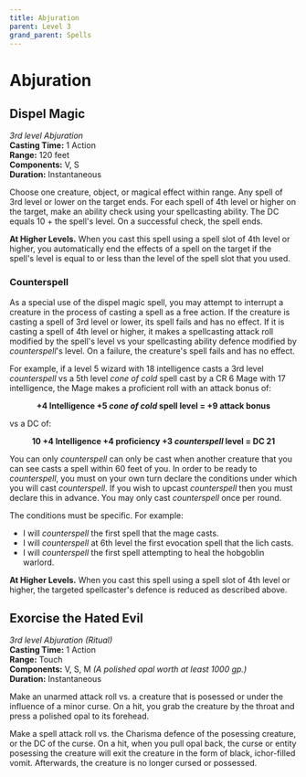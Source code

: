 ```yaml
---
title: Abjuration
parent: Level 3
grand_parent: Spells
---
```


# Abjuration

## Dispel Magic
*3rd level Abjuration*<br>
**Casting Time:** 1 Action<br>
**Range:** 120 feet<br>
**Components:** V, S<br>
**Duration:** Instantaneous

Choose one creature, object, or magical effect within range. Any spell of 3rd level or lower on the target ends. For each spell of 4th level or higher on the target, make an ability check using your spellcasting ability. The DC equals 10 + the spell's level. On a successful check, the spell ends.

**At Higher Levels.** When you cast this spell using a spell slot of 4th level or higher, you automatically end the effects of a spell on the target if the spell's level is equal to or less than the level of the spell slot that you used.

### Counterspell
As a special use of the dispel magic spell, you may attempt to interrupt a creature in the process of casting a spell as a free action. If the creature is casting a spell of 3rd level or lower, its spell fails and has no effect. If it is casting a spell of 4th level or higher, it makes a spellcasting attack roll modified by the spell's level vs your spellcasting ability defence modified by *counterspell*'s level. On a failure, the creature's spell fails and has no effect.

For example, if a level 5 wizard with 18 intelligence casts a 3rd level *counterspell* vs a 5th level *cone of cold* spell cast by a CR 6 Mage with 17 intelligence, the Mage makes a proficient roll with an attack bonus of:

<center>

<strong>+4 Intelligence +5 <em>cone of cold</em> spell level = +9 attack bonus</strong>

</center>

vs a DC of:

<center>

<strong>10 +4 Intelligence +4 proficiency +3 <em>counterspell</em> level = DC 21</strong>

</center>

You can only *counterspell* can only be cast when another creature that you can see casts a spell within 60 feet of you. In order to be ready to *counterspell*, you must on your own turn declare the conditions under which you will cast *counterspell*. If you wish to upcast *counterspell* then you must declare this in advance. You may only cast *counterspell* once per round.

The conditions must be specific. For example:
* I will *counterspell* the first spell that the mage casts.
* I will *counterspell* at 6th level the first evocation spell that the lich casts.
* I will *counterspell* the first spell attempting to heal the hobgoblin warlord.

**At Higher Levels.** When you cast this spell using a spell slot of 4th level or higher, the targeted spellcaster's defence is reduced as described above.

## Exorcise the Hated Evil
*3rd level Abjuration (Ritual)*<br>
**Casting Time:** 1 Action<br>
**Range:** Touch<br>
**Components:** V, S, M *(A polished opal worth at least 1000 gp.)*<br>
**Duration:** Instantaneous

Make an unarmed attack roll vs. a creature that is posessed or under the influence of a minor curse. On a hit, you grab the creature by the throat and press a polished opal to its forehead.

Make a spell attack roll vs. the Charisma defence of the posessing creature, or the DC of the curse. On a hit, when you pull opal back, the curse or entity posessing the creature will exit the creature in the form of black, ichor-filled vomit. Afterwards, the creature is no longer cursed or possessed.

